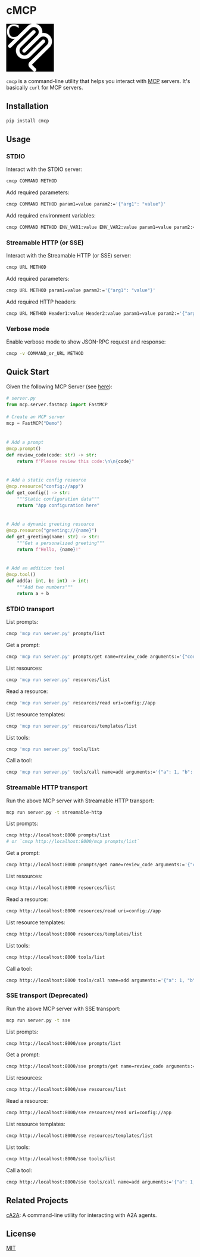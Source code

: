 # cMCP

![cmcp logo](img/cmcp-logo-small.png)

`cmcp` is a command-line utility that helps you interact with [MCP][1] servers. It's basically `curl` for MCP servers.


## Installation

```bash
pip install cmcp
```


## Usage

### STDIO

Interact with the STDIO server:

```bash
cmcp COMMAND METHOD
```

Add required parameters:

```bash
cmcp COMMAND METHOD param1=value param2:='{"arg1": "value"}'
```

Add required environment variables:

```bash
cmcp COMMAND METHOD ENV_VAR1:value ENV_VAR2:value param1=value param2:='{"arg1": "value"}'
```

### Streamable HTTP (or SSE)

Interact with the Streamable HTTP (or SSE) server:

```bash
cmcp URL METHOD
```

Add required parameters:

```bash
cmcp URL METHOD param1=value param2:='{"arg1": "value"}'
```

Add required HTTP headers:

```bash
cmcp URL METHOD Header1:value Header2:value param1=value param2:='{"arg1": "value"}'
```

### Verbose mode

Enable verbose mode to show JSON-RPC request and response:

```bash
cmcp -v COMMAND_or_URL METHOD
```


## Quick Start

Given the following MCP Server (see [here][2]):

```python
# server.py
from mcp.server.fastmcp import FastMCP

# Create an MCP server
mcp = FastMCP("Demo")


# Add a prompt
@mcp.prompt()
def review_code(code: str) -> str:
    return f"Please review this code:\n\n{code}"


# Add a static config resource
@mcp.resource("config://app")
def get_config() -> str:
    """Static configuration data"""
    return "App configuration here"


# Add a dynamic greeting resource
@mcp.resource("greeting://{name}")
def get_greeting(name: str) -> str:
    """Get a personalized greeting"""
    return f"Hello, {name}!"


# Add an addition tool
@mcp.tool()
def add(a: int, b: int) -> int:
    """Add two numbers"""
    return a + b
```

### STDIO transport

List prompts:

```bash
cmcp 'mcp run server.py' prompts/list
```

Get a prompt:

```bash
cmcp 'mcp run server.py' prompts/get name=review_code arguments:='{"code": "def greet(): pass"}'
```

List resources:

```bash
cmcp 'mcp run server.py' resources/list
```

Read a resource:

```bash
cmcp 'mcp run server.py' resources/read uri=config://app
```

List resource templates:

```bash
cmcp 'mcp run server.py' resources/templates/list
```

List tools:

```bash
cmcp 'mcp run server.py' tools/list
```

Call a tool:

```bash
cmcp 'mcp run server.py' tools/call name=add arguments:='{"a": 1, "b": 2}'
```

### Streamable HTTP transport

Run the above MCP server with Streamable HTTP transport:

```bash
mcp run server.py -t streamable-http
```

List prompts:

```bash
cmcp http://localhost:8000 prompts/list
# or `cmcp http://localhost:8000/mcp prompts/list`
```

Get a prompt:

```bash
cmcp http://localhost:8000 prompts/get name=review_code arguments:='{"code": "def greet(): pass"}'
```

List resources:

```bash
cmcp http://localhost:8000 resources/list
```

Read a resource:

```bash
cmcp http://localhost:8000 resources/read uri=config://app
```

List resource templates:

```bash
cmcp http://localhost:8000 resources/templates/list
```

List tools:

```bash
cmcp http://localhost:8000 tools/list
```

Call a tool:

```bash
cmcp http://localhost:8000 tools/call name=add arguments:='{"a": 1, "b": 2}'
```

### SSE transport (Deprecated)

Run the above MCP server with SSE transport:

```bash
mcp run server.py -t sse
```

List prompts:

```bash
cmcp http://localhost:8000/sse prompts/list
```

Get a prompt:

```bash
cmcp http://localhost:8000/sse prompts/get name=review_code arguments:='{"code": "def greet(): pass"}'
```

List resources:

```bash
cmcp http://localhost:8000/sse resources/list
```

Read a resource:

```bash
cmcp http://localhost:8000/sse resources/read uri=config://app
```

List resource templates:

```bash
cmcp http://localhost:8000/sse resources/templates/list
```

List tools:

```bash
cmcp http://localhost:8000/sse tools/list
```

Call a tool:

```bash
cmcp http://localhost:8000/sse tools/call name=add arguments:='{"a": 1, "b": 2}'
```


## Related Projects

[cA2A][3]: A command-line utility for interacting with A2A agents.


## License

[MIT][4]


[1]: https://modelcontextprotocol.io
[2]: https://github.com/modelcontextprotocol/python-sdk#quickstart
[3]: https://github.com/RussellLuo/ca2a
[4]: http://opensource.org/licenses/MIT
